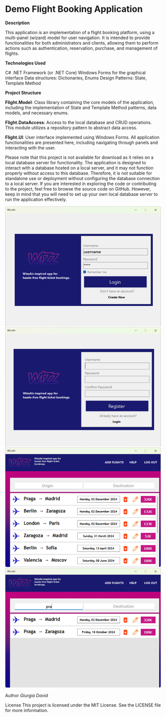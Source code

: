 # Demo Flight Booking Application

**Description**

This application is an implementation of a flight booking platform, using a multi-panel (wizard) model for user navigation. 
It is intended to provide functionalities for both administrators and clients, allowing them to perform actions such as authentication, reservation, purchase, and management of flights.

**Technologies Used**

C#
.NET Framework (or .NET Core)
Windows Forms for the graphical interface
Data structures: Dictionaries, Enums
Design Patterns: State, Template Method

**Project Structure**

**Flight.Model**: Class library containing the core models of the application, including the implementation of State and Template Method patterns, data models, and necessary enums.

**Flight.DataAccess**: Access to the local database and CRUD operations. This module utilizes a repository pattern to abstract data access.

**Flight.UI**: User interface implemented using Windows Forms. All application functionalities are presented here, including navigating through panels and interacting with the user.

Please note that this project is not available for download as it relies on a local database server for functionality. The application is designed to interact with a database hosted on a local server, and it may not function properly without access to this database. Therefore, it is not suitable for standalone use or deployment without configuring the database connection to a local server. If you are interested in exploring the code or contributing to the project, feel free to browse the source code on GitHub. However, keep in mind that you will need to set up your own local database server to run the application effectively.

![Imagine Descriptivă](https://github.com/DavidGiurgia/DemoFlightBookingApp/blob/main/Images/Screenshot%202024-04-02%20231617.png?raw=true)
![Imagine Descriptivă](https://github.com/DavidGiurgia/DemoFlightBookingApp/blob/main/Images/Screenshot%202024-04-02%20231632.png?raw=true)
![Imagine Descriptivă](https://github.com/DavidGiurgia/DemoFlightBookingApp/blob/main/Images/Screenshot%202024-04-02%20231701.png?raw=true)
![Imagine Descriptivă](https://github.com/DavidGiurgia/DemoFlightBookingApp/blob/main/Images/Screenshot%202024-04-02%20231728.png?raw=true)

Author
*Giurgia David*

License
This project is licensed under the MIT License. See the LICENSE file for more information.
